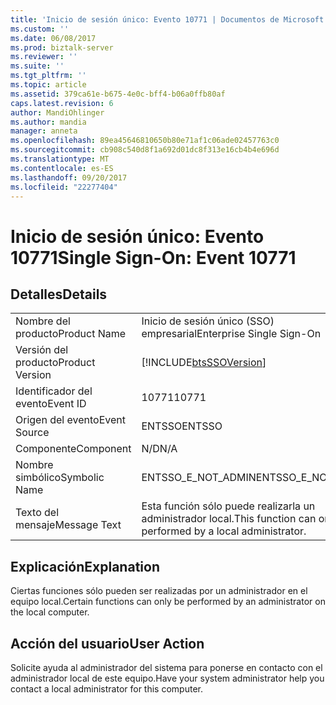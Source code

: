 ```yaml
---
title: 'Inicio de sesión único: Evento 10771 | Documentos de Microsoft'
ms.custom: ''
ms.date: 06/08/2017
ms.prod: biztalk-server
ms.reviewer: ''
ms.suite: ''
ms.tgt_pltfrm: ''
ms.topic: article
ms.assetid: 379ca61e-b675-4e0c-bff4-b06a0ffb80af
caps.latest.revision: 6
author: MandiOhlinger
ms.author: mandia
manager: anneta
ms.openlocfilehash: 89ea45646810650b80e71af1c06ade02457763c0
ms.sourcegitcommit: cb908c540d8f1a692d01dc8f313e16cb4b4e696d
ms.translationtype: MT
ms.contentlocale: es-ES
ms.lasthandoff: 09/20/2017
ms.locfileid: "22277404"
---
```

# <a name="single-sign-on-event-10771"></a><span data-ttu-id="20d89-102">Inicio de sesión único: Evento 10771</span><span class="sxs-lookup"><span data-stu-id="20d89-102">Single Sign-On: Event 10771</span></span>
## <a name="details"></a><span data-ttu-id="20d89-103">Detalles</span><span class="sxs-lookup"><span data-stu-id="20d89-103">Details</span></span>  
  
|||  
|-|-|  
|<span data-ttu-id="20d89-104">Nombre del producto</span><span class="sxs-lookup"><span data-stu-id="20d89-104">Product Name</span></span>|<span data-ttu-id="20d89-105">Inicio de sesión único (SSO) empresarial</span><span class="sxs-lookup"><span data-stu-id="20d89-105">Enterprise Single Sign-On</span></span>|  
|<span data-ttu-id="20d89-106">Versión del producto</span><span class="sxs-lookup"><span data-stu-id="20d89-106">Product Version</span></span>|[!INCLUDE[btsSSOVersion](../includes/btsssoversion-md.md)]|  
|<span data-ttu-id="20d89-107">Identificador del evento</span><span class="sxs-lookup"><span data-stu-id="20d89-107">Event ID</span></span>|<span data-ttu-id="20d89-108">10771</span><span class="sxs-lookup"><span data-stu-id="20d89-108">10771</span></span>|  
|<span data-ttu-id="20d89-109">Origen del evento</span><span class="sxs-lookup"><span data-stu-id="20d89-109">Event Source</span></span>|<span data-ttu-id="20d89-110">ENTSSO</span><span class="sxs-lookup"><span data-stu-id="20d89-110">ENTSSO</span></span>|  
|<span data-ttu-id="20d89-111">Componente</span><span class="sxs-lookup"><span data-stu-id="20d89-111">Component</span></span>|<span data-ttu-id="20d89-112">N/D</span><span class="sxs-lookup"><span data-stu-id="20d89-112">N/A</span></span>|  
|<span data-ttu-id="20d89-113">Nombre simbólico</span><span class="sxs-lookup"><span data-stu-id="20d89-113">Symbolic Name</span></span>|<span data-ttu-id="20d89-114">ENTSSO_E_NOT_ADMIN</span><span class="sxs-lookup"><span data-stu-id="20d89-114">ENTSSO_E_NOT_ADMIN</span></span>|  
|<span data-ttu-id="20d89-115">Texto del mensaje</span><span class="sxs-lookup"><span data-stu-id="20d89-115">Message Text</span></span>|<span data-ttu-id="20d89-116">Esta función sólo puede realizarla un administrador local.</span><span class="sxs-lookup"><span data-stu-id="20d89-116">This function can only be performed by a local administrator.</span></span>|  
  
## <a name="explanation"></a><span data-ttu-id="20d89-117">Explicación</span><span class="sxs-lookup"><span data-stu-id="20d89-117">Explanation</span></span>  
 <span data-ttu-id="20d89-118">Ciertas funciones sólo pueden ser realizadas por un administrador en el equipo local.</span><span class="sxs-lookup"><span data-stu-id="20d89-118">Certain functions can only be performed by an administrator on the local computer.</span></span>  
  
## <a name="user-action"></a><span data-ttu-id="20d89-119">Acción del usuario</span><span class="sxs-lookup"><span data-stu-id="20d89-119">User Action</span></span>  
 <span data-ttu-id="20d89-120">Solicite ayuda al administrador del sistema para ponerse en contacto con el administrador local de este equipo.</span><span class="sxs-lookup"><span data-stu-id="20d89-120">Have your system administrator help you contact a local administrator for this computer.</span></span>